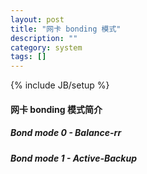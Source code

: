 ```yaml
---
layout: post
title: "网卡 bonding 模式"
description: ""
category: system
tags: []
---
```

{% include JB/setup %}

#### 网卡 bonding 模式简介

##### Bond mode 0 - Balance-rr

##### Bond mode 1 - Active-Backup


